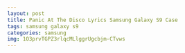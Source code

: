 ```yaml
---
layout: post
title: Panic At The Disco Lyrics Samsung Galaxy S9 Case
tags: samsung galaxy s9
categories: samsung
img: 1O3prvTGPZ3rlqcMLlggrUgcbjm-CTvws
---
```

